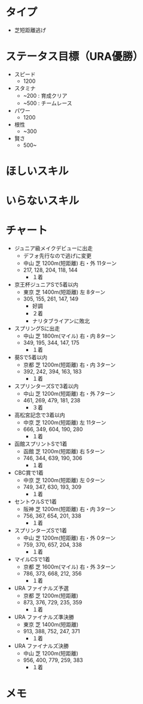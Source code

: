 
# タイプ
- 芝短距離逃げ

# ステータス目標（URA優勝）
- スピード
    - 1200
- スタミナ
    - ~200 : 育成クリア
    - ~500 : チームレース
- パワー
    - 1200
- 根性
    - ~300
- 賢さ
    - 500~

# ほしいスキル

# いらないスキル

# チャート
- ジュニア級メイクデビューに出走
    - デフォ先行なので逃げに変更
    - 中山	芝	1200m(短距離)	右・外	11ターン
    - 217, 128, 204, 118, 144
        - １着
- 京王杯ジュニアSで5着以内
    - 東京	芝	1400m(短距離)	左	8ターン
    - 305, 155, 261, 147, 149
        - 好調
        - ２着
        - ナリタブライアンに敗北
- スプリングSに出走
    - 中山	芝	1800m(マイル)	右・内	8ターン
    - 349, 195, 344, 147, 175
        - １着
- 葵Sで5着以内
    - 京都	芝	1200m(短距離)	右・内	3ターン
    - 392, 242, 394, 163, 183
        - １着
- スプリンターズSで3着以内
    - 中山	芝	1200m(短距離)	右・外	7ターン
    - 461, 269, 479, 181, 238
        - ３着
- 高松宮記念で3着以内
    - 中京	芝	1200m(短距離)	左	11ターン
    - 666, 349, 604, 190, 280
        - １着
- 函館スプリントSで1着
    - 函館	芝	1200m(短距離)	右	5ターン
    - 746, 344, 639, 190, 306
        - １着
- CBC賞で1着
    - 中京	芝	1200m(短距離)	左	0ターン
    - 749, 347, 630, 193, 309
        - １着
- セントウルSで1着
    - 阪神	芝	1200m(短距離)	右・内	3ターン
    - 756, 367, 654, 201, 338
        - １着
- スプリンターズSで1着
    - 中山	芝	1200m(短距離)	右・外	0ターン
    - 759, 370, 657, 204, 338
        - １着
- マイルCSで1着
    - 京都	芝	1600m(マイル)	右・外	3ターン
    - 786, 373, 668, 212, 356
        - １着
- URA ファイナルズ予選
    - 京都  芝  1200m(短距離)
    - 873, 376, 729, 235, 359
        - １着
- URA ファイナルズ準決勝
    - 東京  芝  1400m(短距離)
    - 913, 388, 752, 247, 371
        - １着
- URA ファイナルズ決勝
    - 中山  芝  1200m(短距離)
    - 956, 400, 779, 259, 383
        - １着

# メモ
